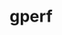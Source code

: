 ---
title: "gperf"
layout: cache
category: package
meta: {"versions": ["3.0.4", "3.1"], "compilers": ["gcc@7.3.0", "gcc@7.3.1", "gcc@7.5.0", "gcc@8.3.1", "gcc@9.3.0"]}
spec_files: 
 - spec-0.json
 - spec-1.json
 - spec-2.json
 - spec-3.json
 - spec-4.json
 - spec-5.json
 - spec-6.json
 - spec-7.json
 - spec-8.json
 - spec-9.json
 - spec-10.json
 - spec-11.json
 - spec-12.json
 - spec-13.json
 - spec-14.json
spec_names:
 - 'gperf@3.1%gcc@7.5.0 arch=linux-ubuntu18.04-ppc64le'
 - 'gperf@3.0.4%gcc@7.3.0 arch=linux-centos8-x86_64'
 - 'gperf@3.0.4%gcc@7.3.0 arch=linux-ubuntu18.04-x86_64'
 - 'gperf@3.1%gcc@8.3.1 arch=linux-rhel8-x86_64'
 - 'gperf@3.1%gcc@9.3.0 arch=linux-rhel7-ppc64le'
 - 'gperf@3.1%gcc@9.3.0 arch=linux-ubuntu20.04-ppc64le'
 - 'gperf@3.0.4%gcc@7.3.0 arch=linux-rhel8-x86_64'
 - 'gperf@3.0.4%gcc@7.3.0 arch=linux-rhel7-x86_64'
 - 'gperf@3.1%gcc@9.3.0 arch=cray-cnl7-haswell'
 - 'gperf@3.1%gcc@8.3.1 arch=linux-rhel8-ppc64le'
 - 'gperf@3.1%gcc@7.3.1 arch=linux-amzn2-x86_64'
 - 'gperf@3.1%gcc@9.3.0 arch=linux-ubuntu20.04-x86_64'
 - 'gperf@3.1%gcc@9.3.0 arch=linux-rhel7-x86_64'
 - 'gperf@3.1%gcc@7.5.0 arch=linux-ubuntu18.04-x86_64'
 - 'gperf@3.0.4%gcc@7.3.0 arch=linux-centos7-x86_64'
---